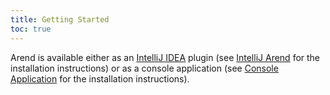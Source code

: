 ```yaml
---
title: Getting Started
toc: true
---
```


Arend is available either as an [IntelliJ IDEA](https://www.jetbrains.com/idea) plugin (see [IntelliJ Arend](started#intellij-arend) for the installation instructions)
or as a console application (see [Console Application](started#console-application) for the installation instructions).
